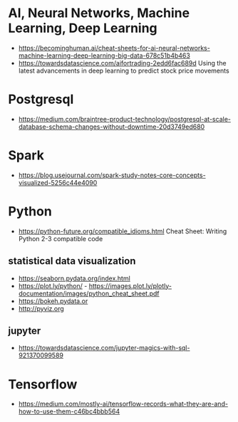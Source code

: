 # AI, Neural Networks, Machine Learning, Deep Learning
* https://becominghuman.ai/cheat-sheets-for-ai-neural-networks-machine-learning-deep-learning-big-data-678c51b4b463
* https://towardsdatascience.com/aifortrading-2edd6fac689d Using the latest advancements in deep learning to predict stock price movements

# Postgresql
* https://medium.com/braintree-product-technology/postgresql-at-scale-database-schema-changes-without-downtime-20d3749ed680


# Spark
* https://blog.usejournal.com/spark-study-notes-core-concepts-visualized-5256c44e4090


# Python
* https://python-future.org/compatible_idioms.html Cheat Sheet: Writing Python 2-3 compatible code
## statistical data visualization
* https://seaborn.pydata.org/index.html
* https://plot.ly/python/ - https://images.plot.ly/plotly-documentation/images/python_cheat_sheet.pdf
* https://bokeh.pydata.or
* http://pyviz.org

## jupyter
* https://towardsdatascience.com/jupyter-magics-with-sql-921370099589

# Tensorflow
* https://medium.com/mostly-ai/tensorflow-records-what-they-are-and-how-to-use-them-c46bc4bbb564
